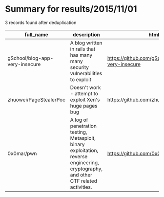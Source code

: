
# Summary for results/2015/11/01
    
3 records found after deduplication

| full_name | description | html_url | matched_list | matched_count | pushed_at | size | stargazers_count | language | forks_count |
|--------------------------------|-------------------------------------------------------------------------------------------------------------------------------------|---------------------------------------------------|----------------|-----------------|---------------------------|--------|--------------------|------------|---------------|
| gSchool/blog-app-very-insecure | A blog written in rails that has many many security vulnerabilities to exploit | https://github.com/gSchool/blog-app-very-insecure | ['exploit'] | 1 | 2015-11-01 19:37:01+00:00 | 204 | 0 | Ruby | 16 |
| zhuowei/PageStealerPoc | Doesn't work - attempt to exploit Xen's huge pages bug | https://github.com/zhuowei/PageStealerPoc | ['exploit'] | 1 | 2015-11-01 06:36:41+00:00 | 124 | 0 | C | 0 |
| 0x0mar/pwn | A log of penetration testing, Metasploit, binary exploitation, reverse engineering, cryptography, and other CTF related activities. | https://github.com/0x0mar/pwn | ['exploit'] | 1 | 2015-11-01 22:13:18+00:00 | 79 | 4 | Python | 1 |
